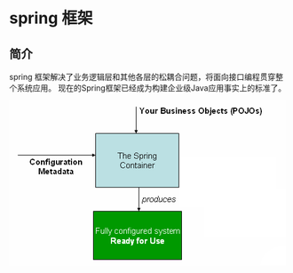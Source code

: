 # spring 框架

## 简介
spring 框架解决了业务逻辑层和其他各层的松耦合问题，将面向接口编程贯穿整个系统应用。 现在的Spring框架已经成为构建企业级Java应用事实上的标准了。

![](container-magic.png)

